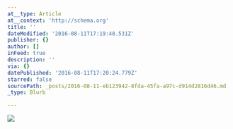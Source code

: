 ```yaml
---
at__type: Article
at__context: 'http://schema.org'
title: ''
dateModified: '2016-08-11T17:19:48.531Z'
publisher: {}
author: []
inFeed: true
description: ''
via: {}
datePublished: '2016-08-11T17:20:24.779Z'
starred: false
sourcePath: _posts/2016-08-11-eb123942-8fda-45fa-a97c-d914d2816d46.md
_type: Blurb

---
```

![](https://the-grid-user-content.s3-us-west-2.amazonaws.com/eb24cf66-761e-46f0-a994-b4109ee1a23c.jpg)